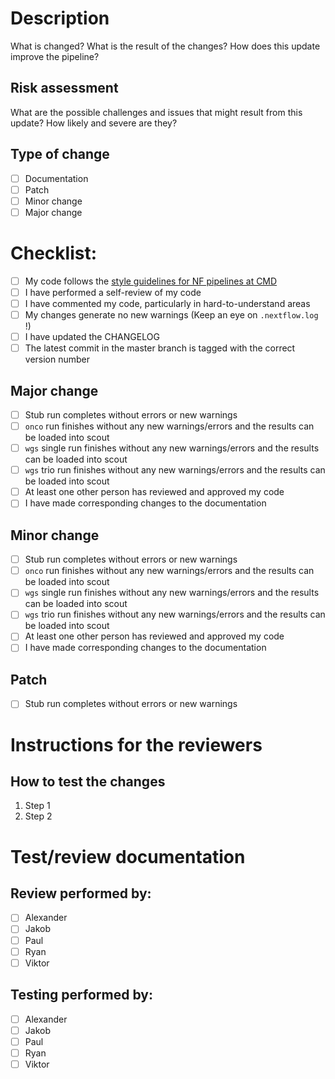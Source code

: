 <!--
Thanks for contributing to the CMD nextflow_wgs pipeline!

Please use the checklists below to document changes and performed tests.

Remember that this template doubles as our test/review documentation. 
-->
# Description

What is changed? What is the result of the changes? 
How does this update improve the pipeline?

## Risk assessment

What are the possible challenges and issues that might result from this update? How likely and severe are they? 

## Type of change
<!--
    Major change counts as a change that breaks backward compatibility
    Minor change is a substantial change that requires testing before deployment
    Patch is a minor change like a bug fix, code comment/style fix, etc.
    
    Choose one and delete the remaining fields.
-->
- [ ] Documentation
- [ ] Patch
- [ ] Minor change
- [ ] Major change 

# Checklist:
<!--
    The checklist below applies to all types of changes, 
    except documentation updates. 

    In the case of changes that only affect documentation external to 
    code source files, remove the checkboxes related to code review
    and testing for no new warnings.
        
    Do not hesitate to add your own items to the checklist if applicable.
-->
- [ ] My code follows the [style guidelines for NF pipelines at CMD](http://mtlucmds1.lund.skane.se/wiki/doku.php?id=nextflow&s[]=nextflow#code_style_at_cmd)
- [ ] I have performed a self-review of my code
- [ ] I have commented my code, particularly in hard-to-understand areas
- [ ] My changes generate no new warnings (Keep an eye on `.nextflow.log` !)
- [ ] I have updated the CHANGELOG
- [ ] The latest commit in the master branch is tagged
      with the correct version number

<!--
    Select a checklist below based on selection under # Type of change
    and delete the sections that do not apply to this PR:
-->
## Major change
- [ ] Stub run completes without errors or new warnings
- [ ] `onco` run finishes without any new warnings/errors and the results can 
       be loaded into scout
- [ ] `wgs` single run finishes without any new warnings/errors and the results 
       can be loaded into scout
- [ ] `wgs` trio run finishes without any new warnings/errors and the results 
       can be loaded into scout
- [ ] At least one other person has reviewed and approved my code
- [ ] I have made corresponding changes to the documentation

## Minor change
- [ ] Stub run completes without errors or new warnings
- [ ] `onco` run finishes without any new warnings/errors and the results can 
       be loaded into scout
- [ ] `wgs` single run finishes without any new warnings/errors and the results 
      can be loaded into scout
- [ ] `wgs` trio run finishes without any new warnings/errors and the results 
       can be loaded into scout
- [ ] At least one other person has reviewed and approved my code
- [ ] I have made corresponding changes to the documentation

## Patch
- [ ] Stub run completes without errors or new warnings
<!--
- [ ] At least one other person has reviewed and approved my code
-->

<!--
## [Optional] Are there any post-deployment tasks we need to perform?

 - [ ] Task/link to issue 1
 - [ ] Task/link to issue 2
 - [ ] ...
-->

# Instructions for the reviewers

## How to test the changes
<!--
    Provide clear, concise and specific steps for reviewers to test your changes.    
-->
1. Step 1
2. Step 2

# Test/review documentation

## Review performed by:

- [ ] Alexander
- [ ] Jakob
- [ ] Paul
- [ ] Ryan
- [ ] Viktor
    
## Testing performed by:

- [ ] Alexander
- [ ] Jakob
- [ ] Paul
- [ ] Ryan
- [ ] Viktor
